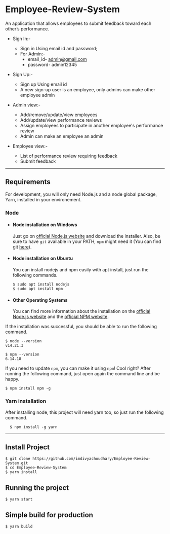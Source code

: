 # Employee-Review-System
An application that allows employees to submit feedback toward each other’s performance. <br />

- Sign In:- <br />
    - Sign in Using email id and password; <br />
    - For Admin:- <br />
        - email_id- admin@gmail.com <br />
        - password- admin12345 <br />

- Sign Up:- <br />
    - Sign up Using email id <br />
    - A new sign-up user is an employee, only admins can make other employee admin <br />

- Admin view:- <br />
    - Add/remove/update/view employees <br />
    - Add/update/view performance reviews <br />
    - Assign employees to participate in another employee's performance review <br />
    - Admin can make an employee an admin <br />

- Employee view:- <br />
    - List of performance review requiring feedback <br />
    - Submit feedback <br />

---
## Requirements

For development, you will only need Node.js and a node global package, Yarn, installed in your environement.

### Node
- #### Node installation on Windows

  Just go on [official Node.js website](https://nodejs.org/) and download the installer.
Also, be sure to have `git` available in your PATH, `npm` might need it (You can find git [here](https://git-scm.com/)).

- #### Node installation on Ubuntu

  You can install nodejs and npm easily with apt install, just run the following commands.

      $ sudo apt install nodejs
      $ sudo apt install npm

- #### Other Operating Systems
  You can find more information about the installation on the [official Node.js website](https://nodejs.org/) and the [official NPM website](https://npmjs.org/).

If the installation was successful, you should be able to run the following command.

    $ node --version
    v14.21.3

    $ npm --version
    6.14.18

If you need to update `npm`, you can make it using `npm`! Cool right? After running the following command, just open again the command line and be happy.

    $ npm install npm -g

###
### Yarn installation
  After installing node, this project will need yarn too, so just run the following command.

      $ npm install -g yarn

---

## Install Project

    $ git clone https://github.com/imdivyachoudhary/Employee-Review-System.git
    $ cd Employee-Review-System
    $ yarn install

## Running the project

    $ yarn start

## Simple build for production

    $ yarn build




